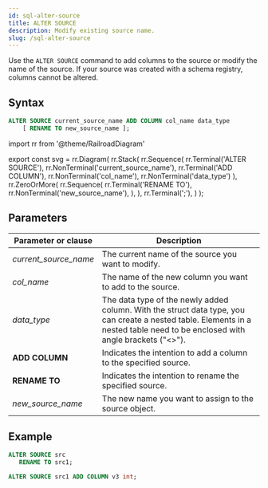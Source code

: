 ```yaml
---
id: sql-alter-source
title: ALTER SOURCE
description: Modify existing source name.
slug: /sql-alter-source
---
```


Use the `ALTER SOURCE` command to add columns to the source or modify the name of the source. If your source was created with a schema registry, columns cannot be altered.

## Syntax

```sql
ALTER SOURCE current_source_name ADD COLUMN col_name data_type
    [ RENAME TO new_source_name ];
```

import rr from '@theme/RailroadDiagram'

export const svg = rr.Diagram(
    rr.Stack(
        rr.Sequence(
            rr.Terminal('ALTER SOURCE'),
            rr.NonTerminal('current_source_name'),
            rr.Terminal('ADD COLUMN'),
            rr.NonTerminal('col_name'),
            rr.NonTerminal('data_type')
        ),
        rr.ZeroOrMore(
            rr.Sequence(
                rr.Terminal('RENAME TO'),
                rr.NonTerminal('new_source_name'),
            ),
        ),
        rr.Terminal(';'),
    )
);

<drawer SVG={svg} />

## Parameters

|Parameter or clause        | Description           |
|---------------------------|-----------------------|
|*current_source_name*               |The current name of the source you want to modify.|
|*col_name* | The name of the new column you want to add to the source.|
|*data_type* | The data type of the newly added column. With the struct data type, you can create a nested table. Elements in a nested table need to be enclosed with angle brackets ("<\>").|
|**ADD COLUMN** |Indicates the intention to add a column to the specified source.|
|**RENAME TO**  |Indicates the intention to rename the specified source.|
|*new_source_name*      |The new name you want to assign to the source object.|

## Example

```sql
ALTER SOURCE src 
   RENAME TO src1;
```

```sql
ALTER SOURCE src1 ADD COLUMN v3 int;
```